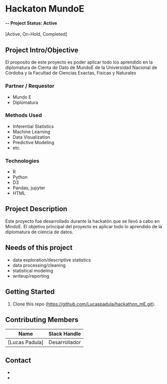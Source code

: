 # Hackaton MundoE

#### -- Project Status: Active
[Active, On-Hold, Completed]

## Project Intro/Objective
El proposito de este proyecto es poder aplicar todo los aprendido en la diplomatura de Cienta de Dato de MundoE de la Universidad Nacional de Córdoba y la Facultad de Ciencias Exactas, Físicas y Naturales
 
### Partner / Requestor
* Mundo E
* Diplomatura 


### Methods Used
* Inferential Statistics
* Machine Learning
* Data Visualization
* Predictive Modeling
* etc.

### Technologies
* R 
* Python
* D3
* Pandas, jupyter
* HTML


## Project Description
Este proyecto fue desarrollado durante la hackatón que se llevó a cabo en MindoE. El objetivo principal del proyecto es aplicar todo lo aprendido de la diplomatura de ciencia de datos. 


## Needs of this project
- data exploration/descriptive statistics
- data processing/cleaning
- statistical modeling
- writeup/reporting

## Getting Started

1. Clone this repo (https://github.com/Lucaspadula/hackathon_mE.git).

## Contributing Members

|Name     |  Slack Handle   | 
|---------|-----------------|
|[Lucas Padula]| Desarrollador |

## Contact
* 
* 